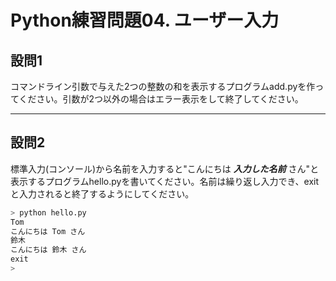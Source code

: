 # Python練習問題04. ユーザー入力

## 設問1

コマンドライン引数で与えた2つの整数の和を表示するプログラムadd.pyを作ってください。引数が2つ以外の場合はエラー表示をして終了してください。

---

## 設問2

標準入力(コンソール)から名前を入力すると"こんにちは ***入力した名前*** さん"と表示するプログラムhello.pyを書いてください。名前は繰り返し入力でき、exitと入力されると終了するようにしてください。

~~~python
> python hello.py
Tom
こんにちは Tom さん
鈴木
こんにちは 鈴木 さん
exit
>
~~~
